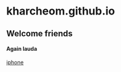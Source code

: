 # kharcheom.github.io
## Welcome friends
#### Again lauda
[iphone](https://tailwindcss.com/docs/installation/play-cdn)
